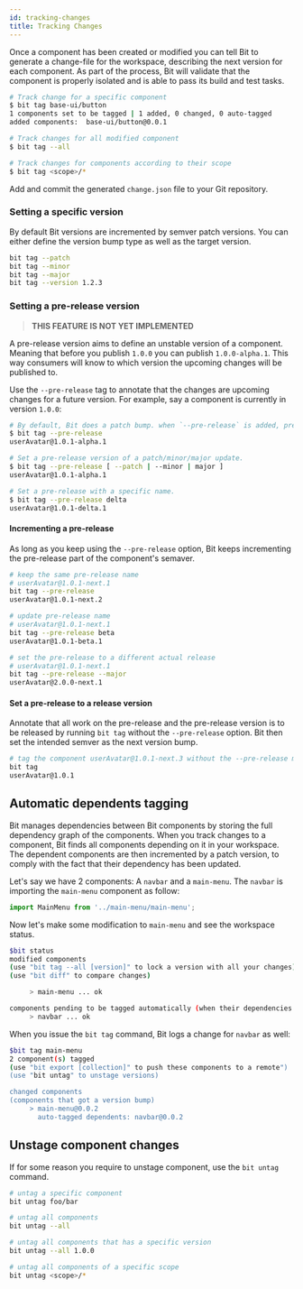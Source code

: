 ```yaml
---
id: tracking-changes
title: Tracking Changes
---
```


Once a component has been created or modified you can tell Bit to generate a change-file for the workspace, describing the next version for each component. As part of the process, Bit will validate that the component is properly isolated and is able to pass its build and test tasks.

```sh
# Track change for a specific component
$ bit tag base-ui/button
1 components set to be tagged | 1 added, 0 changed, 0 auto-tagged
added components:  base-ui/button@0.0.1

# Track changes for all modified component
$ bit tag --all

# Track changes for components according to their scope
$ bit tag <scope>/*
```

Add and commit the generated `change.json` file to your Git repository.

### Setting a specific version

By default Bit versions are incremented by semver patch versions. You can either define the version bump type as well as the target version.

```sh
bit tag --patch
bit tag --minor
bit tag --major
bit tag --version 1.2.3
```

### Setting a pre-release version

> **THIS FEATURE IS NOT YET IMPLEMENTED**

A pre-release version aims to define an unstable version of a component. Meaning that before you publish `1.0.0` you can publish `1.0.0-alpha.1`. This way consumers will know to which version the upcoming changes will be published to.

Use the `--pre-release` tag to annotate that the changes are upcoming changes for a future version. For example, say a component is currently in version `1.0.0`:

```sh
# By default, Bit does a patch bump. when `--pre-release` is added, pre-release is for a patch change.
$ bit tag --pre-release
userAvatar@1.0.1-alpha.1

# Set a pre-release version of a patch/minor/major update.
$ bit tag --pre-release [ --patch | --minor | major ]
userAvatar@1.0.1-alpha.1

# Set a pre-release with a specific name.
$ bit tag --pre-release delta
userAvatar@1.0.1-delta.1
```

#### Incrementing a pre-release

As long as you keep using the `--pre-release` option, Bit keeps incrementing the pre-release part of the component's semaver.

```sh
# keep the same pre-release name
# userAvatar@1.0.1-next.1
bit tag --pre-release
userAvatar@1.0.1-next.2

# update pre-release name
# userAvatar@1.0.1-next.1
bit tag --pre-release beta
userAvatar@1.0.1-beta.1

# set the pre-release to a different actual release
# userAvatar@1.0.1-next.1
bit tag --pre-release --major
userAvatar@2.0.0-next.1
```

#### Set a pre-release to a release version

Annotate that all work on the pre-release and the pre-release version is to be released by running `bit tag` without the `--pre-release` option. Bit then set the intended semver as the next version bump.

```sh
# tag the component userAvatar@1.0.1-next.3 without the --pre-release makes Bit tag it as 1.0.1, as it was the intended version.
bit tag
userAvatar@1.0.1
```

## Automatic dependents tagging

Bit manages dependencies between Bit components by storing the full dependency graph of the components. When you track changes to a component, Bit finds all components depending on it in your workspace. The dependent components are then incremented by a patch version, to comply with the fact that their dependency has been updated.

Let's say we have 2 components: A `navbar` and a `main-menu`. The `navbar` is importing the `main-menu` component as follow:

```javascript
import MainMenu from '../main-menu/main-menu';
```

Now let's make some modification to `main-menu` and see the workspace status.

```sh
$bit status
modified components
(use "bit tag --all [version]" to lock a version with all your changes)
(use "bit diff" to compare changes)

     > main-menu ... ok

components pending to be tagged automatically (when their dependencies are tagged)
     > navbar ... ok
```

When you issue the `bit tag` command, Bit logs a change for `navbar` as well:

```sh
$bit tag main-menu
2 component(s) tagged
(use "bit export [collection]" to push these components to a remote")
(use "bit untag" to unstage versions)

changed components
(components that got a version bump)
     > main-menu@0.0.2
       auto-tagged dependents: navbar@0.0.2
```

## Unstage component changes

If for some reason you require to unstage component, use the `bit untag` command.

```sh
# untag a specific component
bit untag foo/bar

# untag all components
bit untag --all

# untag all components that has a specific version
bit untag --all 1.0.0

# untag all components of a specific scope
bit untag <scope>/*
```
